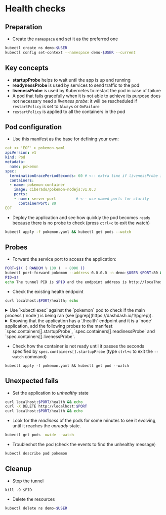 # Health checks


## Preparation

* Create the `namespace` and set it as the preferred one

```bash
kubectl create ns demo-$USER
kubectl config set-context --namespace demo-$USER --current
```

## Key concepts

* **startupProbe** helps to wait until the app is up and running
* **readynessProbe** is used by services to send traffic to the pod
* **livenessProbe** is used by Kubernetes to restart the pod in case of failure
* A pod that fails gracefully when it is not able to achieve its purpose does not necessary need a *liveness probe*: it will be rescheduled if `restartPolicy` is set to `Always` or `OnFailure`
* `restartPolicy` is applied to all the containers in the pod

## Pod configuration

* Use this manifest as the base for defining your own:

```yaml
cat << 'EOF' > pokemon.yaml
apiVersion: v1
kind: Pod
metadata:
  name: pokemon
spec:
  terminationGracePeriodSeconds: 60 # <-- extra time if livenessProbe is ok
  containers:
  - name: pokemon-container
    image: ciberado/pokemon-nodejs:v1.0.3
    ports:
    - name: server-port         # <-- use named ports for clarity 
      containerPort: 80
EOF
```

* Deploy the application and see how quickly the pod becomes `ready` because there is no probe to check (press `ctrl+c` to exit the watch)

```bash
kubectl apply -f pokemon.yaml && kubectl get pods --watch
```

## Probes

* Forward the service port to access the application:

```bash
PORT=$(( ( RANDOM % 100 )  + 8000 ))
kubectl port-forward pokemon --address 0.0.0.0 -n demo-$USER $PORT:80 &
PID=$!
echo The tunnel PID is $PID and the endpoint address is http://localhost:$PORT
```

* Check the existing health endpoint

```bash
curl localhost:$PORT/health; echo
```

<details>
<summary>
Use `kubectl exec` against the `pokemon` pod to check if the main process (`node`) is being ran (see [pgrep](https://dashdash.io/1/pgrep)).
</summary>

```bash
kubectl exec -it pokemon -- pgrep node
```
</details>

<details>
<summary>
Knowing that the application has a `/health` endpoint and it is a `node` application, add the following probes to the manifest: `spec.containers[].startupProbe`, `spec.containers[].readinessProbe` and `spec.containers[].livenessProbe`.
</summary>

```yaml
cat << 'EOF' > pokemon.yaml
apiVersion: v1
kind: Pod
metadata:
  name: pokemon
spec:
  terminationGracePeriodSeconds: 60 # <-- extra time if livenessProbe is ok
  containers:
  - name: pokemon-container
    image: ciberado/pokemon-nodejs:v1.0.3
    ports:
    - name: server-port         # <-- use named ports for clarity 
      containerPort: 80
    startupProbe:               # <-- Wait before starting other probes
      httpGet:
        port: server-port
        path: "/health"
      failureThreshold: 5
      periodSeconds: 15         # <-- wait up to 5*10 seconds
    readinessProbe:             # <-- send me traffic if it is ok
      httpGet:
        port: server-port
        path: "/health"
      initialDelaySeconds: 0    # <-- Not needed, already startuped
      periodSeconds: 20         # <-- Check three times per minute
      timeoutSeconds: 5         # <-- Fail if it takes more than this
      successThreshold: 1       # <-- First green means it's ok
      failureThreshold: 3       # <-- Two consecutive ko stops traffic to the pod
    livenessProbe:
      exec:
        command: ["pgrep", "-x", "node"]  # <-- This is a js application for node
      initialDelaySeconds: 1
      periodSeconds: 5
      successThreshold: 1
      failureThreshold: 2
      terminationGracePeriodSeconds: 10  # <-- Quick kill if liveness probe is not ok
EOF
```

</details>


* Check how the container is not ready until it passes the seconds specified by `spec.containers[].startupProbe` (type `ctrl+c` to exit the `--watch` command)

```
kubectl apply -f pokemon.yaml && kubectl get pod --watch
```

## Unexpected fails

* Set the application to *unhealthy* state 

```bash
curl localhost:$PORT/health && echo
curl -X DELETE http://localhost:$PORT
curl localhost:$PORT/health && echo
```

* Look for the *readiness* of the pods for some minutes to see it evolving, until it reaches the *unready* state.

```bash
kubectl get pods -owide --watch
```

* Troubleshot the pod (check the events to find the unhealthy message)

```bash
kubectl describe pod pokemon
```

## Cleanup


* Stop the tunnel

```
kill -9 $PID
```

* Delete the resources

```bash
kubectl delete ns demo-$USER
```
